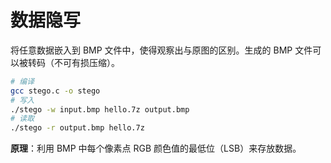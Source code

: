 # 数据隐写
将任意数据嵌入到 BMP 文件中，使得观察出与原图的区别。生成的 BMP 文件可以被转码（不可有损压缩）。

```bash
# 编译
gcc stego.c -o stego
# 写入
./stego -w input.bmp hello.7z output.bmp
# 读取
./stego -r output.bmp hello.7z
```

**原理**：利用 BMP 中每个像素点 RGB 颜色值的最低位（LSB）来存放数据。

